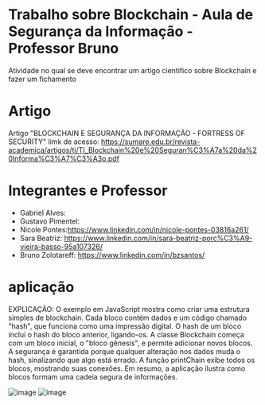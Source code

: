 # Trabalho sobre Blockchain - Aula de Segurança da Informação - Professor Bruno
Atividade no qual se deve encontrar um artigo cientifico sobre Blockchain e fazer um fichamento
# Artigo
Artigo "BLOCKCHAIN E SEGURANÇA DA INFORMAÇÃO - FORTRESS OF SECURITY" limk de acesso: https://sumare.edu.br/revista-academica/artigos/ti/TI_Blockchain%20e%20Seguran%C3%A7a%20da%20Informa%C3%A7%C3%A3o.pdf
# Integrantes e Professor 
- Gabriel Alves:
- Gustavo Pimentel:
- Nicole Pontes:https://www.linkedin.com/in/nicole-pontes-03816a261/
- Sara Beatriz: https://www.linkedin.com/in/sara-beatriz-porc%C3%A9-vieira-basso-95a107326/
- Bruno Zolotareff: https://www.linkedin.com/in/bzsantos/
# aplicação 
EXPLICAÇÃO: O exemplo em JavaScript mostra como criar uma estrutura simples de blockchain. Cada bloco contém dados e um código chamado "hash", que funciona como uma impressão digital. O hash de um bloco inclui o hash do bloco anterior, ligando-os. A classe Blockchain começa com um bloco inicial, o "bloco gênesis", e permite adicionar novos blocos. A segurança é garantida porque qualquer alteração nos dados muda o hash, sinalizando que algo está errado. A função printChain exibe todos os blocos, mostrando suas conexões. Em resumo, a aplicação ilustra como blocos formam uma cadeia segura de informações.

![image](https://github.com/user-attachments/assets/58ef8dc8-7ef5-440c-bb9d-9ef1824c5fef)
![image](https://github.com/user-attachments/assets/252382c4-3908-4a60-81a6-af42d12fdab5)


